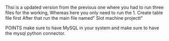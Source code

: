 Thsi is a updated version from the previous one where you had to run three files for the working, Whereas 
here you only need to run the 1. Create table file first 
After that run the main file named" Slot machine projectt"

POINTS make sure to have MySQL in your system and make sure to have the mysql python connector.
